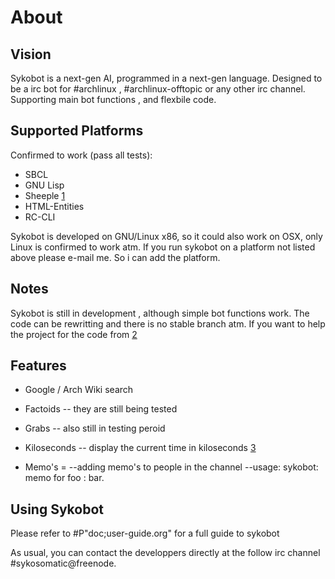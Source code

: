 About
=====

Vision
------

Sykobot is a next-gen AI, programmed in a next-gen language. Designed to be a irc bot for #archlinux , #archlinux-offtopic or any other irc channel. Supporting main bot functions , and flexbile code.


Supported Platforms
-------------------
Confirmed to work (pass all tests):

* SBCL
* GNU Lisp
* Sheeple [1]
* HTML-Entities
* RC-CLI

Sykobot is developed on GNU/Linux x86, so it could also work on OSX, only Linux is confirmed to work atm.
If you run sykobot on a platform not listed above please e-mail me. So i can add the platform.


Notes
-----

Sykobot is still in development , although simple bot functions work. The code can be rewritting and there is no stable branch atm. If you want to help the project for the code from [2]


Features
--------

* Google / Arch Wiki  search 

* Factoids -- they are still being tested

* Grabs -- also still in testing peroid

* Kiloseconds -- display the current time in kiloseconds [3]

* Memo's =  --adding memo's to people in the channel
	    --usage:  sykobot: memo for foo :  bar.


Using Sykobot
-------------

Please refer to #P"doc;user-guide.org" for a full guide to sykobot

As usual, you can contact the developpers directly at the follow irc channel #sykosomatic@freenode.  


[1]: http://github.com/sykopomp/sheeple
[2]: http://github.com/sykopomp/sykobot
[3]: http://bavardage.github.com/Kiloseconds
